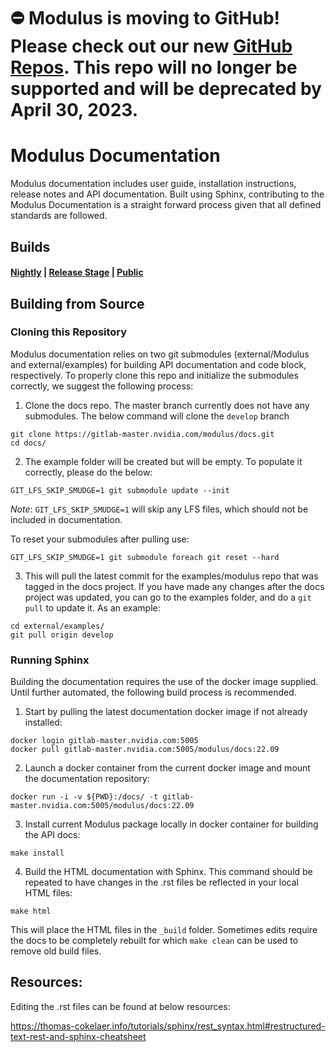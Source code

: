 # ⛔️ Modulus is moving to GitHub! Please check out our new [GitHub Repos](https://github.com/nvidia/modulus). This repo will no longer be supported and will be deprecated by April 30, 2023.  

# Modulus Documentation

Modulus documentation includes user guide, installation instructions, release notes and API documentation.
Built using Sphinx, contributing to the Modulus Documentation is a straight forward process given that all defined standards are followed.

## Builds

#### [Nightly](https://modulus.gitlab-master-pages.nvidia.com/docs/) | [Release Stage](https://sw-docs-dgx-station.nvidia.com/deeplearning/modulus/) | [Public](https://docs.nvidia.com/deeplearning/modulus/)

## Building from Source

### Cloning this Repository

Modulus documentation relies on two git submodules (external/Modulus and external/examples) for building API documentation and code block, respectively.
To properly clone this repo and initialize the submodules correctly, we suggest the following process:

1. Clone the docs repo. The master branch currently does not have any submodules. The below command will clone the `develop` branch
```
git clone https://gitlab-master.nvidia.com/modulus/docs.git
cd docs/
```
2. The example folder will be created but will be empty. To populate it correctly, please do the below:
```
GIT_LFS_SKIP_SMUDGE=1 git submodule update --init
```
*Note*: `GIT_LFS_SKIP_SMUDGE=1` will skip any LFS files, which should not be included in documentation.

To reset your submodules after pulling use:
```
GIT_LFS_SKIP_SMUDGE=1 git submodule foreach git reset --hard
```

3. This will pull the latest commit for the examples/modulus repo that was tagged in the docs project. If you have made any changes after the docs project was updated, you can go to the examples folder, and do a `git pull` to update it. As an example:
```
cd external/examples/
git pull origin develop
```

### Running Sphinx

Building the documentation requires the use of the docker image supplied.
Until further automated, the following build process is recommended.

1. Start by pulling the latest documentation docker image if not already installed:
```
docker login gitlab-master.nvidia.com:5005
docker pull gitlab-master.nvidia.com:5005/modulus/docs:22.09
```

2. Launch a docker container from the current docker image and mount the documentation repository:
```
docker run -i -v ${PWD}:/docs/ -t gitlab-master.nvidia.com:5005/modulus/docs:22.09
```

3. Install current Modulus package locally in docker container for building the API docs:
```
make install
```

4. Build the HTML documentation with Sphinx. This command should be repeated to have changes in the .rst files be reflected in your local HTML files:
```
make html
```

This will place the HTML files in the `_build` folder. Sometimes edits require the docs to be completely rebuilt for which `make clean` can be used to remove old build files.


## Resources:

Editing the .rst files can be found at below resources:

https://thomas-cokelaer.info/tutorials/sphinx/rest_syntax.html#restructured-text-rest-and-sphinx-cheatsheet

